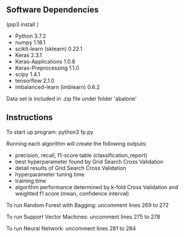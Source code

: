 Software Dependencies
------------------------------
(pip3 install <library>)
- Python 3.7.2
- numpy 1.18.1
- scikit-learn (sklearn) 0.22.1 
- Keras 2.3.1
- Keras-Applications 1.0.8
- Keras-Preprocessing 1.1.0
- scipy 1.4.1
- tensorflow 2.1.0
- imbalanced-learn (imblearn) 0.6.2

Data set is included in .zip file under folder 'abalone'

Instructions
------------------------------
To start up program:
python3 fp.py

Running each algorithm will create the following outputs:
- precision, recall, f1-score table (classification_report)
- best hyperparameter found by Grid Search Cross Validation
- detail results of Grid Search Cross Validation
- hyperparameter tuning time
- training time
- algorithm performance determined by k-fold Cross Validation and weighted f1 score (mean, confidence interval)

To run Random Forest with Bagging:
uncomment lines 269 to 272

To run Support Vector Machines:
uncomment lines 275 to 278

To run Neural Network:
uncomment lines 281 to 284
